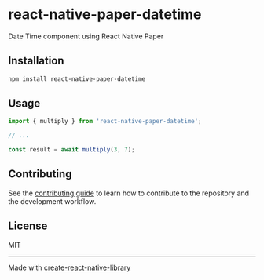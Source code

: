 # react-native-paper-datetime

Date Time component using React Native Paper

## Installation

```sh
npm install react-native-paper-datetime
```

## Usage

```js
import { multiply } from 'react-native-paper-datetime';

// ...

const result = await multiply(3, 7);
```

## Contributing

See the [contributing guide](CONTRIBUTING.md) to learn how to contribute to the repository and the development workflow.

## License

MIT

---

Made with [create-react-native-library](https://github.com/callstack/react-native-builder-bob)
